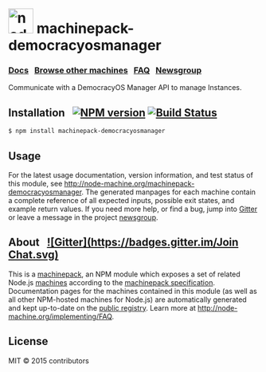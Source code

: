 
<h1>
  <a href="http://node-machine.org" title="Node-Machine public registry"><img alt="node-machine logo" title="Node-Machine Project" src="http://node-machine.org/images/machine-anthropomorph-for-white-bg.png" width="50" /></a>
  machinepack-democracyosmanager
</h1>

### [Docs](http://node-machine.org/machinepack-democracyosmanager) &nbsp; [Browse other machines](http://node-machine.org/machinepacks) &nbsp;  [FAQ](http://node-machine.org/implementing/FAQ)  &nbsp;  [Newsgroup](https://groups.google.com/forum/?hl=en#!forum/node-machine)

Communicate with a DemocracyOS Manager API to manage Instances.


## Installation &nbsp; [![NPM version](https://badge.fury.io/js/machinepack-democracyosmanager.svg)](http://badge.fury.io/js/machinepack-democracyosmanager) [![Build Status](https://travis-ci.org/mikermcneil/machinepack-democracyosmanager.png?branch=master)](https://travis-ci.org/mikermcneil/machinepack-democracyosmanager)

```sh
$ npm install machinepack-democracyosmanager
```

## Usage

For the latest usage documentation, version information, and test status of this module, see <a href="http://node-machine.org/machinepack-democracyosmanager" title="Communicate with a DemocracyOS Manager API to manage Instances. (for node.js)">http://node-machine.org/machinepack-democracyosmanager</a>.  The generated manpages for each machine contain a complete reference of all expected inputs, possible exit states, and example return values.  If you need more help, or find a bug, jump into [Gitter](https://gitter.im/node-machine/general) or leave a message in the project [newsgroup](https://groups.google.com/forum/?hl=en#!forum/node-machine).

## About  &nbsp; [![Gitter](https://badges.gitter.im/Join Chat.svg)](https://gitter.im/node-machine/general?utm_source=badge&utm_medium=badge&utm_campaign=pr-badge&utm_content=badge)

This is a [machinepack](http://node-machine.org/machinepacks), an NPM module which exposes a set of related Node.js [machines](http://node-machine.org/spec/machine) according to the [machinepack specification](http://node-machine.org/spec/machinepack).
Documentation pages for the machines contained in this module (as well as all other NPM-hosted machines for Node.js) are automatically generated and kept up-to-date on the <a href="http://node-machine.org" title="Public machine registry for Node.js">public registry</a>.
Learn more at <a href="http://node-machine.org/implementing/FAQ" title="Machine Project FAQ (for implementors)">http://node-machine.org/implementing/FAQ</a>.

## License

MIT &copy; 2015 contributors

